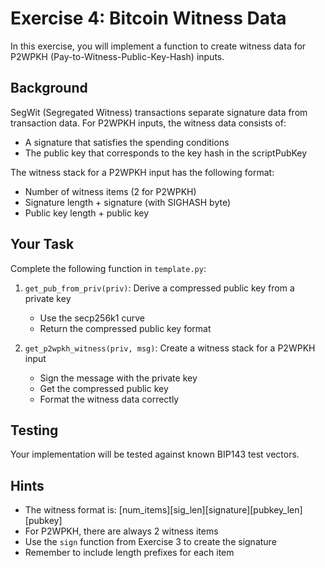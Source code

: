 # Exercise 4: Bitcoin Witness Data

In this exercise, you will implement a function to create witness data for P2WPKH (Pay-to-Witness-Public-Key-Hash) inputs.

## Background

SegWit (Segregated Witness) transactions separate signature data from transaction data. For P2WPKH inputs, the witness data consists of:
- A signature that satisfies the spending conditions
- The public key that corresponds to the key hash in the scriptPubKey

The witness stack for a P2WPKH input has the following format:
- Number of witness items (2 for P2WPKH)
- Signature length + signature (with SIGHASH byte)
- Public key length + public key

## Your Task

Complete the following function in `template.py`:

1. `get_pub_from_priv(priv)`: Derive a compressed public key from a private key
   - Use the secp256k1 curve
   - Return the compressed public key format

2. `get_p2wpkh_witness(priv, msg)`: Create a witness stack for a P2WPKH input
   - Sign the message with the private key
   - Get the compressed public key
   - Format the witness data correctly

## Testing

Your implementation will be tested against known BIP143 test vectors.

## Hints

- The witness format is: [num_items][sig_len][signature][pubkey_len][pubkey]
- For P2WPKH, there are always 2 witness items
- Use the `sign` function from Exercise 3 to create the signature
- Remember to include length prefixes for each item 